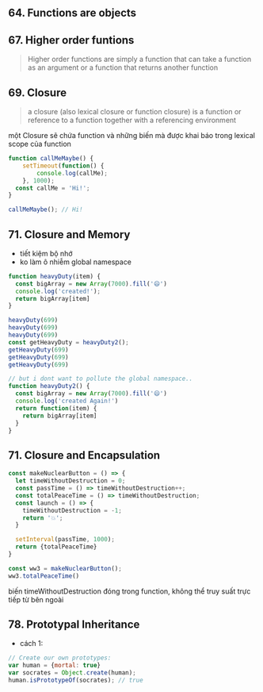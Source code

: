 ## 64. Functions are objects
## 67. Higher order funtions
>Higher order functions are simply a function that can take a function as an argument or a function that returns another function

## 69. Closure
>a closure (also lexical closure or function closure) is a function or reference to a function together with a referencing environment

một Closure sẽ chứa function và những biến mà được khai báo trong lexical scope của function

```javascript
function callMeMaybe() {    
    setTimeout(function() {
        console.log(callMe);
    }, 1000);
  const callMe = 'Hi!';
}

callMeMaybe(); // Hi!
```

## 71. Closure and Memory
- tiết kiệm bộ nhớ
- ko làm ô nhiễm global namespace

```javascript
function heavyDuty(item) {
  const bigArray = new Array(7000).fill('😄')
  console.log('created!');
  return bigArray[item]
}

heavyDuty(699)
heavyDuty(699)
heavyDuty(699)
const getHeavyDuty = heavyDuty2();
getHeavyDuty(699)
getHeavyDuty(699)
getHeavyDuty(699)

// but i dont want to pollute the global namespace..
function heavyDuty2() {
  const bigArray = new Array(7000).fill('😄')
  console.log('created Again!')
  return function(item) {
    return bigArray[item]
  }
}
```

## 71. Closure and Encapsulation

```javascript
const makeNuclearButton = () => {
  let timeWithoutDestruction = 0;
  const passTime = () => timeWithoutDestruction++;
  const totalPeaceTime = () => timeWithoutDestruction;
  const launch = () => {
    timeWithoutDestruction = -1;
    return '💥';
  }

  setInterval(passTime, 1000);
  return {totalPeaceTime}
}

const ww3 = makeNuclearButton();
ww3.totalPeaceTime()
```

biến timeWithoutDestruction đóng trong function, không thể truy suất trực tiếp từ bên ngoài

## 78. Prototypal Inheritance

- cách 1:
```javascript
// Create our own prototypes:
var human = {mortal: true}
var socrates = Object.create(human);
human.isPrototypeOf(socrates); // true
```